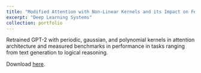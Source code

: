 ```yaml
---
title: "Modified Attention with Non-Linear Kernels and its Impact on Few-Shot Learning"
excerpt: "Deep Learning Systems"
collection: portfolio
---
```


Retrained GPT-2 with periodic, gaussian, and polynomial kernels in attention architecture and measured benchmarks in performance in tasks ranging from text generation to logical reasoning.

Download [here](http://bkwalsh.github.io/files/dlpaper.pdf "dlpaper").
